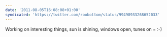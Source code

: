 ```yaml
---
date: '2011-08-05T16:08:08+01:00'
syndicated: 'https://twitter.com/roobottom/status/99498933268652033'
---
```

Working on interesting things, sun is shining, windows open, tunes on = :-)
